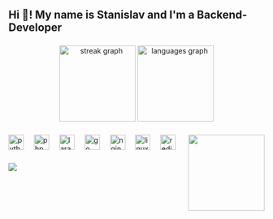 
<h2 align="left">Hi 👋! My name is Stanislav and I'm a Backend-Developer</h2>

###

<div align="center">
  <img src="https://streak-stats.demolab.com?user=Jebkel&locale=en&mode=weekly&theme=dracula&hide_border=true&border_radius=5&date_format=j/n%5B/Y%5D" height="150" alt="streak graph"  />
  <img src="https://github-readme-stats.vercel.app/api/top-langs?username=Jebkel&locale=en&hide_title=true&layout=compact&card_width=320&langs_count=5&theme=dracula&hide_border=true" height="150" alt="languages graph"  />
</div>

###

<img align="right" height="150" src="https://i.imgflip.com/5wy4l1.jpg"  />

###

<div align="left">
  <img src="https://cdn.jsdelivr.net/gh/devicons/devicon/icons/python/python-original.svg" height="30" alt="python logo"  />
  <img width="12" />
  <img src="https://cdn.jsdelivr.net/gh/devicons/devicon/icons/php/php-original.svg" height="30" alt="php logo"  />
  <img width="12" />
  <img src="https://laravel.com/img/logomark.min.svg" height="30" alt="laravel logo"  />
  <img width="12" />
  <img src="https://cdn.jsdelivr.net/gh/devicons/devicon/icons/go/go-original.svg" height="30" alt="go logo"  />
  <img width="12" />
  <img src="https://cdn.jsdelivr.net/gh/devicons/devicon/icons/nginx/nginx-original.svg" height="30" alt="nginx logo"  />
  <img width="12" />
  <img src="https://cdn.jsdelivr.net/gh/devicons/devicon/icons/linux/linux-original.svg" height="30" alt="linux logo"  />
  <img width="12" />
  <img src="https://cdn.jsdelivr.net/gh/devicons/devicon/icons/redis/redis-original.svg" height="30" alt="redis logo"  />
</div>

###

<img src="https://github-readme-stats.vercel.app/api/wakatime?username=@Jebkel&layout=compact">
